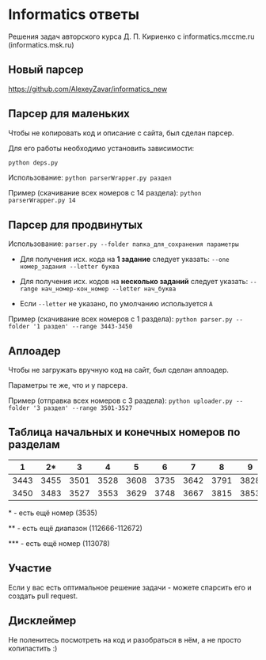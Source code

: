 # Informatics ответы

Решения задач авторского курса Д. П. Кириенко с informatics.mccme.ru (informatics.msk.ru)

## Новый парсер

https://github.com/AlexeyZavar/informatics_new

## Парсер для маленьких

Чтобы не копировать код и описание с сайта, был сделан парсер.

Для его работы необходимо установить зависимости:

```sh
python deps.py
```

Использование: ```python parserWrapper.py раздел```

Пример (скачивание всех номеров с 14 раздела): ```python parserWrapper.py 14```

## Парсер для продвинутых

Использование: ```parser.py --folder папка_для_сохранения параметры```

* Для получения исх. кода на **1 задание** следует указать: ```--one номер_задания --letter буква```

* Для получения исх. кодов на **несколько заданий** следует указать: ```--range нач_номер-кон_номер --letter нач_буква```

* Если ```--letter``` не указано, по умолчанию используется ```A```

Пример (скачивание всех номеров с 1 раздела): ```python parser.py --folder '1 раздел' --range 3443-3450```

## Аплоадер

Чтобы не загружать вручную код на сайт, был сделан аплоадер.

Параметры те же, что и у парсера.

Пример (отправка всех номеров с 3 раздела): ```python uploader.py --folder '3 раздел' --range 3501-3527```

## Таблица начальных и конечных номеров по разделам

| 1    | 2*   | 3    | 4    | 5    | 6    | 7    | 8    | 9    | 10   | 11** | 12     | 13     | 14.1   | 14.2   | 15     | 16***|
|------|------|------|------|------|------|------|------|------|------|------|--------|--------|--------|--------|--------|------|
| 3443 | 3455 | 3501 | 3528 | 3608 | 3735 | 3642 | 3791 | 3828 | 3828 | 4179 | 111152 | 111300 | 111194 | 111362 | 111326 | 3749 |
| 3450 | 3483 | 3527 | 3553 | 3629 | 3748 | 3667 | 3815 | 3853 | 3853 | 4197 | 111177 | 111325 | 111220 | 111387 | 111361 | 3774 |

\* - есть ещё номер (3535)

\** - есть ещё диапазон (112666-112672)

\*** - есть ещё номер (113078)

## Участие

Если у вас есть оптимальное решение задачи - можете спарсить его и создать pull request.

## Дисклеймер

Не поленитесь посмотреть на код и разобраться в нём, а не просто копипастить :)
